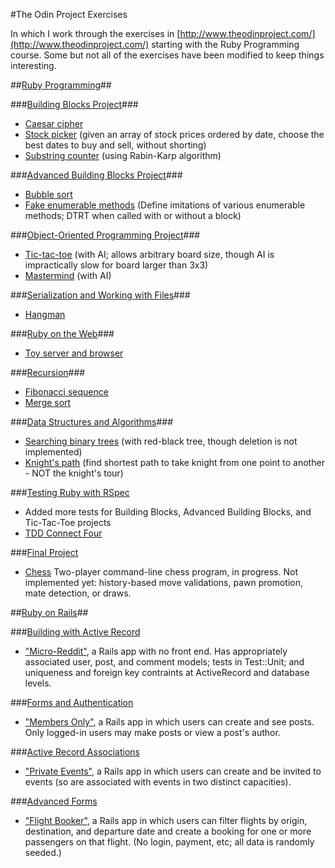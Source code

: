 #The Odin Project Exercises

In which I work through the exercises in [http://www.theodinproject.com/](http://www.theodinproject.com/) starting with the Ruby Programming course. Some but not all of the exercises have been modified to keep things interesting.

##[Ruby Programming](http://www.theodinproject.com/ruby-programming/)##

###[Building Blocks Project](http://www.theodinproject.com/ruby-programming/building-blocks/)###
* [Caesar cipher](ruby/building-blocks/caesar-cipher/)
* [Stock picker](ruby/building-blocks/stock-picker/) (given an array of stock prices ordered by date, choose the best dates to buy and sell, without shorting)
* [Substring counter](ruby/building-blocks/substrings/) (using Rabin-Karp algorithm)

###[Advanced Building Blocks Project](http://www.theodinproject.com/ruby-programming/advanced-building-blocks/)###
* [Bubble sort](ruby/advanced-building-blocks/bubble_sort/)
* [Fake enumerable methods](ruby/advanced-building-blocks/enumerable_methods/) (Define imitations of various enumerable methods; DTRT when called with or without a block)

###[Object-Oriented Programming Project](http://www.theodinproject.com/ruby-programming/oop/)###
* [Tic-tac-toe](ruby/oop/tic-tac-toe/) (with AI; allows arbitrary board size, though AI is impractically slow for board larger than 3x3)
* [Mastermind](ruby/oop/mastermind/) (with AI)

###[Serialization and Working with Files](http://www.theodinproject.com/ruby-programming/file-i-o-and-serialization/)###
* [Hangman](ruby/file-i-o/hangman/)

###[Ruby on the Web](http://www.theodinproject.com/ruby-programming/ruby-on-the-web/)###
* [Toy server and browser](ruby/ruby-on-the-web/server-and-browser/)

###[Recursion](http://www.theodinproject.com/ruby-programming/recursion/)###
* [Fibonacci sequence](ruby/recursion/fibonacci/)
* [Merge sort](ruby/recursion/merge_sort/)

###[Data Structures and Algorithms](http://www.theodinproject.com/ruby-programming/data-structures-and-algorithms/)###
* [Searching binary trees](ruby/data-structures-and-algorithms/binary_search_trees/) (with red-black tree, though deletion is not implemented)
* [Knight's path](ruby/data-structures-and-algorithms/knights_travails/) (find shortest path to take knight from one point to another - NOT the knight's tour)

###[Testing Ruby with RSpec](http://www.theodinproject.com/ruby-programming/testing-ruby/)
* Added more tests for Building Blocks, Advanced Building Blocks, and Tic-Tac-Toe projects
* [TDD Connect Four](ruby/testing-ruby/connect-four/)

###[Final Project](http://www.theodinproject.com/ruby-programming/ruby-final-project)
* [Chess](https://github.com/cdouglass/odin-project-exercises/tree/master/ruby/chess) Two-player command-line chess program, in progress. Not implemented yet: history-based move validations, pawn promotion, mate detection, or draws.

##[Ruby on Rails](http://www.theodinproject.com/ruby-on-rails/)##

###[Building with Active Record](http://www.theodinproject.com/ruby-on-rails/building-with-active-record/)
* ["Micro-Reddit"](rails/micro-reddit/), a Rails app with no front end. Has appropriately associated user, post, and comment models; tests in Test::Unit; and uniqueness and foreign key contraints at ActiveRecord and database levels.

###[Forms and Authentication](http://www.theodinproject.com/ruby-on-rails/authentication/)
* ["Members Only"](rails/members-only/), a Rails app in which users can create and see posts. Only logged-in users may make posts or view a post's author.

###[Active Record Associations](http://www.theodinproject.com/ruby-on-rails/associations)
* ["Private Events"](rails/private-events), a Rails app in which users can create and be invited to events (so are associated with events in two distinct capacities).

###[Advanced Forms](http://www.theodinproject.com/ruby-on-rails/building-advanced-forms)
* ["Flight Booker"](rails/flight-booker), a Rails app in which users can filter flights by origin, destination, and departure date and create a booking for one or more passengers on that flight. (No login, payment, etc; all data is randomly seeded.)
